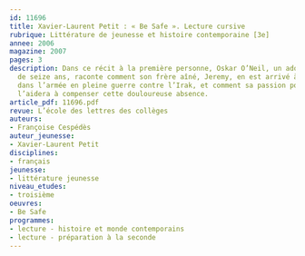 ```yaml
---
id: 11696
title: Xavier-Laurent Petit : « Be Safe ». Lecture cursive 
rubrique: Littérature de jeunesse et histoire contemporaine [3e]
annee: 2006
magazine: 2007
pages: 3
description: Dans ce récit à la première personne, Oskar O’Neil, un adolescent américain
  de seize ans, raconte comment son frère aîné, Jeremy, en est arrivé à s’engager
  dans l’armée en pleine guerre contre l’Irak, et comment sa passion pour la musique
  l’aidera à compenser cette douloureuse absence.
article_pdf: 11696.pdf
revue: L’école des lettres des collèges
auteurs:
- Françoise Cespédès
auteur_jeunesse:
- Xavier-Laurent Petit
disciplines:
- français
jeunesse:
- littérature jeunesse
niveau_etudes:
- troisième
oeuvres:
- Be Safe
programmes:
- lecture - histoire et monde contemporains
- lecture - préparation à la seconde
---
```

